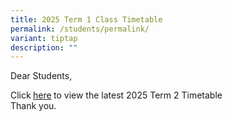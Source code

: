 ```yaml
---
title: 2025 Term 1 Class Timetable
permalink: /students/permalink/
variant: tiptap
description: ""
---
```

<p>Dear Students,</p>
<p>Click<strong> </strong><a href="/files/Term_2_TT__17_Mar____Class__updated_venue_.pdf" rel="noopener nofollow" target="_blank">here</a><strong> </strong>to
view the latest 2025 Term 2 Timetable
<br>Thank you.</p>
